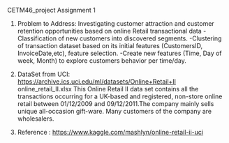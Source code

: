 CETM46_project Assignment 1

1. Problem to Address: Investigating customer attraction and customer retention opportunities based on online Retail transactional data
-Classification of new customers into discovered segments.
-Clustering of transaction dataset based on its initial features (CustomersID, InvoiceDate,etc),  feature selection.
-Create new features (Time, Day of week, Month) to explore customers behavior per time/day.

2. DataSet from UCI: https://archive.ics.uci.edu/ml/datasets/Online+Retail+II
online_retail_II.xlsx
This Online Retail II data set contains all the transactions occurring for a UK-based and registered, non-store online retail between 01/12/2009 and 09/12/2011.The company mainly sells unique all-occasion gift-ware. Many customers of the company are wholesalers.

3. Reference : 
https://www.kaggle.com/mashlyn/online-retail-ii-uci
